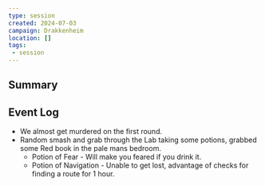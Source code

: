 ```yaml
---
type: session
created: 2024-07-03
campaign: Drakkenheim
location: []
tags:
 - session
---
```



## Summary

## Event Log

- We almost get murdered on the first round.
- Random smash and grab through the Lab taking some potions, grabbed some Red book in the pale mans bedroom.
	- Potion of Fear - Will make you feared if you drink it. 
	- Potion of Navigation - Unable to get lost, advantage of checks for finding a route for 1 hour. 


